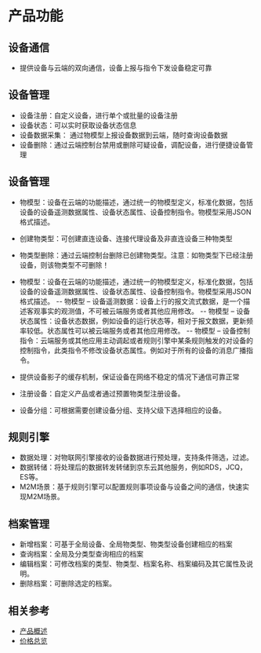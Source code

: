 # 产品功能


## 设备通信

- 提供设备与云端的双向通信，设备上报与指令下发设备稳定可靠

## 设备管理

- 设备注册：自定义设备，进行单个或批量的设备注册
- 设备状态：可以实时获取设备状态信息
- 设备数据采集： 通过物模型上报设备数据到云端，随时查询设备数据
- 设备删除：通过云端控制台禁用或删除可疑设备，调配设备，进行便捷设备管理


## 设备管理

- 物模型：设备在云端的功能描述，通过统一的物模型定义，标准化数据，包括设备的设备遥测数据属性、设备状态属性、设备控制指令。物模型采用JSON格式描述。
- 创建物类型：可创建直连设备、连接代理设备及非直连设备三种物类型
- 物类型删除：通过云端控制台删除已创建物类型。注意：如物类型下已经注册设备，则该物类型不可删除！
- 物模型：设备在云端的功能描述，通过统一的物模型定义，标准化数据，包括设备的设备遥测数据属性、设备状态属性、设备控制指令。物模型采用JSON格式描述。
-- 物模型 – 设备遥测数据：设备上行的报文流式数据，是一个描述客观事实的观测值，不可被云端服务或者其他应用修改。
-- 物模型 – 设备状态属性：设备状态数据，例如设备的运行状态等，相对于报文数据，更新频率较低。状态属性可以被云端服务或者其他应用修改。
-- 物模型 – 设备控制指令：云端服务或其他应用主动调起或者规则引擎中某条规则触发的对设备的控制指令，此类指令不修改设备状态属性。例如对于所有的设备的消息广播指令。
- 提供设备影子的缓存机制，保证设备在网络不稳定的情况下通信可靠正常


- 注册设备：自定义产品或者通过预置物类型注册设备。

- 设备分组：可根据需要创建设备分组、支持父级下选择相应的设备。

## 规则引擎

- 数据处理：对物联网引擎接收的设备数据进行预处理，支持条件筛选，过滤。
- 数据转储：将处理后的数据转发转储到京东云其他服务，例如RDS，JCQ，ES等。
- M2M场景：基于规则引擎可以配置规则事项设备与设备之间的通信，快速实现M2M场景。

## 档案管理
- 新增档案：可基于全局设备、全局物类型、物类型设备创建相应的档案
- 查询档案：全局及分类型查询相应的档案
- 编辑档案：可修改档案的类型、物类型、档案名称、档案编码及其它属性及说明。
- 删除档案：可删除选定的档案。

## 相关参考

- [产品概述](../Introduction/Product-Overview.md)
- [价格总览](../Pricing/Price-Overview.md)



